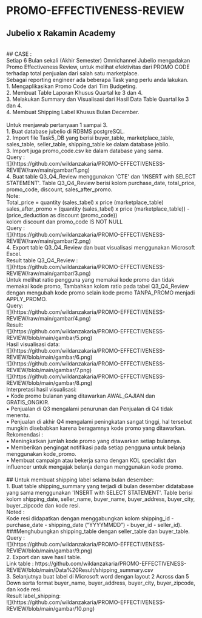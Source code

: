 # PROMO-EFFECTIVENESS-REVIEW
## Jubelio x Rakamin Academy
<br>
## CASE :<br>
Setiap 6 Bulan sekali (Akhir Semester) Omnichannel Jubelio mengadakan Promo Effectiveness Review, untuk melihat efektivitas dari PROMO CODE terhadap total penjualan dari salah satu marketplace. <br>
Sebagai reporting engineer ada beberapa Task yang perlu anda lakukan. <br>
1.	Mengaplikasikan Promo Code dari Tim Budgeting. <br>
2.	Membuat Table Laporan Khusus Quartal ke 3 dan 4. <br>
3.	Melakukan Summary dan Visualisasi dari Hasil Data Table Quartal ke 3 dan 4. <br>
4.	Membuat Shipping Label Khusus Bulan December.<br>
<br>
Untuk menjawab pertanyaan 1 sampai 3.<br>
1.	Buat database jubelio di RDBMS postgreSQL. <br>
2.	Import file Task5_DB yang berisi buyer_table, marketplace_table, sales_table, seller_table, shipping_table ke dalam database jeblio. <br>
3.	Import juga promo_code.csv ke dalam database yang sama. <br>
Query :  <br>
![](https://github.com/wildanzakaria/PROMO-EFFECTIVENESS-REVIEW/raw/main/gambar/1.png) <br>
4.	Buat table Q3_Q4_Review menggunakan 'CTE' dan 'INSERT with SELECT STATEMENT'. Table Q3_Q4_Review berisi kolom purchase_date, total_price, promo_code, discount, sales_after_promo. <br>
Note: <br>
Total_price = quantity (sales_tabel) x price (marketplace_table) <br>
sales_after_promo = (quantity (sales_tabel) x price (marketplace_table)) -(price_deduction as discount (promo_code)) <br>
kolom discount dan promo_code IS NOT NULL <br>
Query : <br>
![](https://github.com/wildanzakaria/PROMO-EFFECTIVENESS-REVIEW/raw/main/gambar/2.png) <br>
4.	Export table Q3_Q4_Review dan buat visualisasi menggunakan Microsoft Excel. <br>
Result table Q3_Q4_Review :<br>
![](https://github.com/wildanzakaria/PROMO-EFFECTIVENESS-REVIEW/raw/main/gambar/3.png) <br>
Untuk melihat ratio pengguna yang memakai kode promo dan tidak memakai kode promo, Tambahkan kolom ratio pada tabel Q3_Q4_Review dengan mengubah kode promo selain kode promo TANPA_PROMO menjadi APPLY_PROMO.<br>
Query: <br>
![](https://github.com/wildanzakaria/PROMO-EFFECTIVENESS-REVIEW/raw/main/gambar/4.png) <br>
Result:<br>
![](https://github.com/wildanzakaria/PROMO-EFFECTIVENESS-REVIEW/blob/main/gambar/5.png) <br>
Hasil visualisasi data:<br>
![](https://github.com/wildanzakaria/PROMO-EFFECTIVENESS-REVIEW/blob/main/gambar/6.png) <br>
![](https://github.com/wildanzakaria/PROMO-EFFECTIVENESS-REVIEW/blob/main/gambar/7.png) <br>
![](https://github.com/wildanzakaria/PROMO-EFFECTIVENESS-REVIEW/blob/main/gambar/8.png) <br>
Interpretasi hasil visualisasi:<br>
•	Kode promo bulanan yang ditawarkan AWAL_GAJIAN dan GRATIS_ONGKIR. <br>
•	Penjualan di Q3 mengalami penurunan dan Penjualan di Q4 tidak menentu. <br>
•	Penjualan di akhir Q4 mengalami peningkatan sangat tinggi, hal tersebut mungkin disebabkan karena beragamnya kode promo yang ditawarkan. <br>
Rekomendasi :<br>
•	Meningkatkan jumlah kode promo yang ditawarkan setiap bulannya.<br>
•	Memberikan pengingat notifikasi pada setiap pengguna untuk belanja menggunakan kode_promo.<br>
•	Membuat campaign atau bekerja sama dengan KOL specialist dan influencer untuk mengajak belanja dengan menggunakan kode promo.<br>
<br>
## Untuk membuat shipping label selama bulan desember: <br>
1.	Buat table shipping_summary yang terjadi di bulan desember didatabase yang sama menggunakan 'INSERT with SELECT STATEMENT'. Table berisi kolom shipping_date, seller_name, buyer_name, buyer_address, buyer_city, buyer_zipcode dan kode resi. <br>
Noted : <br>
Kode resi didapatkan dengan menggabungkan kolom shipping_id - purchase_date - shipping_date (“YYYYMMDD”) - buyer_id - seller_id).<br>
###Menghubungkan shipping_table dengan seller_table dan buyer_table.<br>
Query :<br>
![](https://github.com/wildanzakaria/PROMO-EFFECTIVENESS-REVIEW/blob/main/gambar/9.png) <br>
2.	Export dan save hasil table.<br>
Link table : https://github.com/wildanzakaria/PROMO-EFFECTIVENESS-REVIEW/blob/main/Data%20Result/shipping_summary.csv <br>
3.	Selanjutnya buat label di Microsoft word dengan layout 2 Across dan 5 Down serta format buyer_name, buyer_address, buyer_city, buyer_zipcode, dan kode resi.<br>
Result label_shipping:<br>
![](https://github.com/wildanzakaria/PROMO-EFFECTIVENESS-REVIEW/blob/main/gambar/10.png) <br>
 


